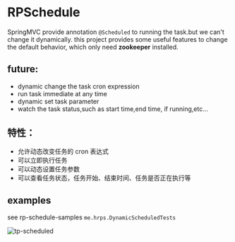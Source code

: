 # RPSchedule

SpringMVC provide annotation `@Scheduled` to running the task.but we can't change it dynamically.
this project provides some useful features to change the default behavior, which only need **zookeeper** installed.

## future:

- dynamic change the task cron expression
- run task immediate at any time
- dynamic set task parameter
- watch the task status,such as start time,end time, if running,etc...

## 特性：
- 允许动态改变任务的 cron 表达式
- 可以立即执行任务
- 可以动态设置任务参数
- 可以查看任务状态，任务开始、结束时间、任务是否正在执行等

## examples

see rp-schedule-samples `me.hrps.DynamicScheduledTests`

![tp-scheduled](http://o6mo1i54c.bkt.clouddn.com/tp-scheduled.gif)


